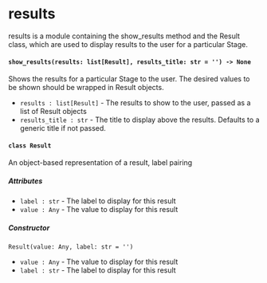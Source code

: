 # results
results is a module containing the show_results method and the Result class, which are used to display results to the user for a particular Stage.

#### `show_results(results: list[Result], results_title: str = '') -> None`

Shows the results for a particular Stage to the user. The desired values to be shown should be wrapped in Result objects.

- `results : list[Result]` - The results to show to the user, passed as a list of Result objects
- `results_title : str` - The title to display above the results. Defaults to a generic title if not passed.

#### `class Result`
An object-based representation of a result, label pairing
##### Attributes
- `label : str` - The label to display for this result
- `value : Any` - The value to display for this result
##### Constructor
`Result(value: Any, label: str = '')`
- `value : Any` - The value to display for this result
- `label : str` - The label to display for this result